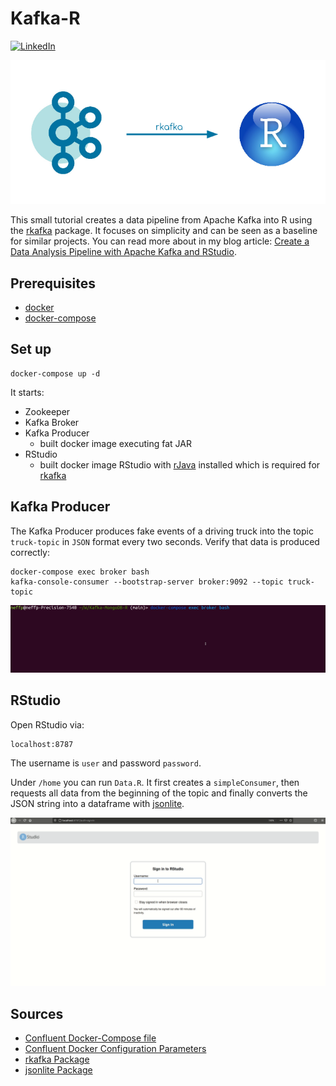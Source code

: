 # Kafka-R

[![LinkedIn][linkedin-shield]][linkedin-url]

![](overview.png)

This small tutorial creates a data pipeline from Apache Kafka into R using the [rkafka](https://cran.rstudio.com/web/packages/rkafka/rkafka.pdf) package.
It focuses on simplicity and can be seen as a baseline for similar projects. You can read more about in my blog article: 
[Create a Data Analysis Pipeline with Apache Kafka and RStudio](https://www.confluent.io/de-de/blog/data-analytics-pipeline-with-kafka-and-rstudio/).


[linkedin-shield]: https://img.shields.io/badge/-LinkedIn-black.svg?style=flat-square&logo=linkedin&colorB=555
[linkedin-url]: https://www.linkedin.com/in/patrick-neff-7bb3b21a4/

## Prerequisites

* [docker](https://docs.docker.com/get-docker/)
* [docker-compose](https://docs.docker.com/compose/install/)

## Set up

```
docker-compose up -d
```
It starts:
* Zookeeper
* Kafka Broker
* Kafka Producer
  * built docker image executing fat JAR
* RStudio
    * built docker image RStudio with [rJava](https://cran.r-project.org/web/packages/rJava/rJava.pdf) installed which is required for [rkafka](https://cran.rstudio.com/web/packages/rkafka/rkafka.pdf)

## Kafka Producer

The Kafka Producer produces fake events of a driving truck into the topic `truck-topic` in `JSON` format every two seconds.
Verify that data is produced correctly:
```
docker-compose exec broker bash
kafka-console-consumer --bootstrap-server broker:9092 --topic truck-topic
```
![](KafkaProducer.gif)

## RStudio
Open RStudio via:
```
localhost:8787
```
The username is `user` and password `password`.

Under `/home` you can run `Data.R`. It first creates a `simpleConsumer`, then requests all data from the beginning of the topic
and finally converts the JSON string into a dataframe with [jsonlite](https://cran.r-project.org/web/packages/jsonlite/jsonlite.pdf). 

![](RStudio.gif)

## Sources

* [Confluent Docker-Compose file](https://github.com/confluentinc/cp-all-in-one/blob/6.1.1-post/cp-all-in-one/docker-compose.yml)
* [Confluent Docker Configuration Parameters](https://docs.confluent.io/platform/current/installation/docker/config-reference.html)
* [rkafka Package](https://cran.rstudio.com/web/packages/rkafka/rkafka.pdf)
* [jsonlite Package](https://cran.r-project.org/web/packages/jsonlite/jsonlite.pdf)
